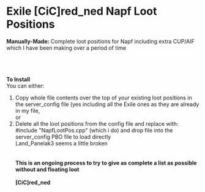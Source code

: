 # Exile [CiC]red_ned Napf Loot Positions

<b>Manually-Made:</b> Complete loot positions for Napf including extra CUP/AIF which I have been making over a period of time<br><br><br><br>

<b>To Install</b><br>
You can either:<br>
1. Copy whole file contents over the top of your existing loot positions in the server_config file (yes including all the Exile ones as they are already in my file,<br> or<br>
2. Delete all the loot positions from the config file and replace with:<br>
#include "NapfLootPos.cpp" (which i do) and drop file into the server_config PBO file to load directly<br>
Land_Panelak3 seems a little broken<br><br><br>
<b> This is an ongoing process to try to give as complete a list as possible without and floating loot</b><br><br>
<b>[CiC]red_ned</b>